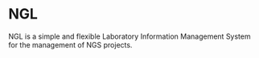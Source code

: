 # NGL
NGL is a simple and flexible Laboratory Information Management System for the management of NGS projects.
